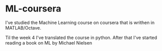 # ML-coursera

I've studied the Machine Learning course on coursera that is writhen in MATLAB/Octave.

Til the week 4 I've translated the course in python. After that I've started reading a book on ML by Michael Nielsen

